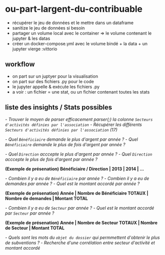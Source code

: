 # ou-part-largent-du-contribuable

- récupérer le jeu de données et le mettre dans un dataframe
- sanitize le jeu de données si besoin
- partager un volume local avec le container => le volume contenant le jupyter & les datas   
- créer un docker-compose.yml avec le volume bindé + la data + un jupyter vierge             :vittorio

## workflow

- on part sur un juptyer pour la visualisation
- on part sur des fichiers .py pour le code
- le jupyter appelle & exécute les fichiers .py
- a voir : un fichier = une stat, ou un fichier contenant toutes les stats

## liste des insights / Stats possibles

*- Trouver le moyen de parser efficacement parser(;) la colonne `Secteurs d'activités définies par l'association`*
*- Récupérer les différents `Secteurs d'activités définies par l'association` (17)*

*- Quel `Bénéficiaire` demande le plus d'argent par année ?*
*- Quel `Bénéficiaire` demande le plus de fois d'argent par année ?*

*- Quel `Direction` acccepte le plus d'argent par année ?*
*- Quel `Direction` acccepte le plus de fois d'argent par année ?*

**(Exemple de présenation)**
**Bénéficiaire / Direction | 2013 | 2014 | ...**

*- Combien il y a eu de `Bénéficiaire` par année ?*
*- Combien il y a eu de demandes par année ?*
*- Quel est le montant accordé par année ?*

**(Exemple de présenation)**
**Année | Nombre de Bénéficiaire TOTAUX | Nombre de demandes | Montant TOTAL**

*- Combien il y a eu de `Secteur` par année ?*
*- Quel est le montant accordé par `Secteur` par année ?*

**(Exemple de présenation)**
**Année | Nombre de Secteur TOTAUX | Nombre de Secteur | Montant TOTAL**

*- Quels sont les mots du `objet du dossier` qui permmettent d'obtenir le plus de subventions ?*
*- Recherche d'une corrélation entre secteur d'activité et montant accordé*

